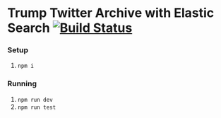 # Trump Twitter Archive with Elastic Search [![Build Status](https://travis-ci.com/bpb27/tta-elastic.svg?branch=master)](https://travis-ci.com/bpb27/tta-elastic)

### Setup
1. `npm i`

### Running
1. `npm run dev`
2. `npm run test`
